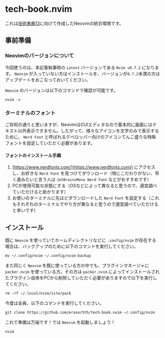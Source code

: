 # tech-book.nvim

これは[技術書典13](https://techbookfest.org/event/tbf13)に向けて作成したNeovimの統合環境です。

## 事前準備

### Neovimのバージョンについて

今回使うのは、本記事執筆時の `Latest` バージョンである `Nvim v0.7.2` になります。 `Neovim` が入っていない方はインストールを、バージョンが`0.7.2`未満の方はアップデートをおこなっておいてください。

`Neovim` のバージョンは以下のコマンドで確認が可能です。

```shell
nvim -v
```

### ターミナルのフォント

ご存知の通りと思いますが、NeovimはCUIエディタなので基本的に画面にはテキスト以外表示できません。したがって、様々なアイコンを文字のみで表示するために、 `Nerd Font` と呼ばれるデベロッパー向けのアイコンてんこ盛りな特殊フォントを設定していただく必要があります。

#### フォントのインストール手順

1. [https://www.nerdfonts.com/](https://www.nerdfonts.com/) にアクセスし、お好きな `Nerd Font` を見つけてダウンロード（特にこだわりがない、早く進みたいと言う人は `JetBrainsMono Nerd Font` などがおすすめです）
2. PCが使用可能な状態にする（OSなどによって異なると思うので、適宜調べていただけると助かります）
3. お使いのターミナルに先ほどダウンロードした `Nerd Font` を設定する（これもそれぞれのターミナルでやり方が異なると思うので適宜調べていただけると幸いです）

## インストール

既に `Neovim` を使っていてホームディレクトリなどに `.config/nvim` が存在する場合は、バックアップのために以下のコマンドを実行してください。

```shell
mv ~/.config/nvim ~/.config/nvim-backup
```

また同じく `Neovim` を既に使っている方の中でも、プラグインマネージャに `packer.nvim` を使っている方。その方は `packer.nvim` によってインストールされたプラグイン自体をPCから削除していただく必要がありますので以下を実行してください。

```shell
rm -rf ~/.local/nvim/site/pack
```

今度は全員、以下のコマンドを実行してください。

```shell
git clone https://github.com/eraser5th/tech-book.nvim ~/.config/nvim
```

これで準備は万端です！では `Neovim` を起動しましょう！

```shell
nvim
```
